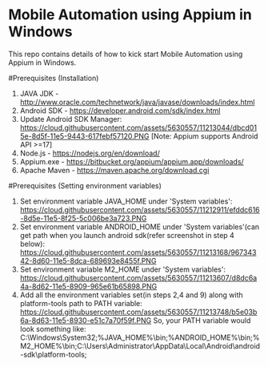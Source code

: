 # Mobile Automation using Appium in Windows
This repo contains details of how to kick start Mobile Automation using Appium in Windows.

#Prerequisites (Installation)
1. JAVA JDK - http://www.oracle.com/technetwork/java/javase/downloads/index.html
2. Android SDK - https://developer.android.com/sdk/index.html
3. Update Android SDK Manager: https://cloud.githubusercontent.com/assets/5630557/11213044/dbcd015e-8d5f-11e5-9443-617febf57120.PNG [Note: Appium supports Android API >=17]
4. Node.js - https://nodejs.org/en/download/
5. Appium.exe - https://bitbucket.org/appium/appium.app/downloads/
6. Apache Maven - https://maven.apache.org/download.cgi

#Prerequisites (Setting environment variables)
1. Set environment variable JAVA_HOME under 'System variables': https://cloud.githubusercontent.com/assets/5630557/11212911/efddc616-8d5e-11e5-8f25-5c006be3a723.PNG
2. Set environment variable ANDROID_HOME under 'System variables'(can get path when you launch android sdk(refer screenshot in step 4 below): https://cloud.githubusercontent.com/assets/5630557/11213168/96734342-8d60-11e5-8dca-689693e8455f.PNG
3. Set environment variable M2_HOME under 'System variables': https://cloud.githubusercontent.com/assets/5630557/11213607/d8dc6a4a-8d62-11e5-8909-965e61b65898.PNG
4. Add all the environment variables set(in steps 2,4 and 9) along with platform-tools path to PATH variable: https://cloud.githubusercontent.com/assets/5630557/11213748/b5e03b6a-8d63-11e5-8930-e51c7a70f59f.PNG
So, your PATH variable would look something like:
C:\Windows\System32;%JAVA_HOME%\bin;%ANDROID_HOME%\bin;%M2_HOME%\bin;C:\Users\Administrator\AppData\Local\Android\android-sdk\platform-tools;


